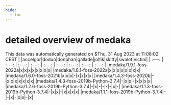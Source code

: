 ```yaml
---
hide:
  - toc
---
```


detailed overview of medaka
===========================


This data was automatically generated on $Thu, 31 Aug 2023 at 11:08:02 CEST
| |accelgor|doduo|donphan|gallade|joltik|skitty|swalot|victini|
| :---: | :---: | :---: | :---: | :---: | :---: | :---: | :---: | :---: |
|medaka/1.9.1-foss-2022a|x|x|x|x|x|x|x|x|
|medaka/1.8.1-foss-2022a|x|x|x|x|x|x|x|x|
|medaka/1.6.0-foss-2021b|x|x|x|-|x|x|x|x|
|medaka/1.4.3-foss-2020b|-|x|x|x|x|x|x|x|
|medaka/1.4.3-foss-2019b-Python-3.7.4|-|x|x|-|x|x|x|x|
|medaka/1.2.6-foss-2019b-Python-3.7.4|-|x|-|-|-|-|x|-|
|medaka/1.1.3-foss-2019b-Python-3.7.4|-|x|x|-|x|x|x|x|
|medaka/1.1.1-foss-2019b-Python-3.7.4|-|-|x|-|x|x|-|x|
